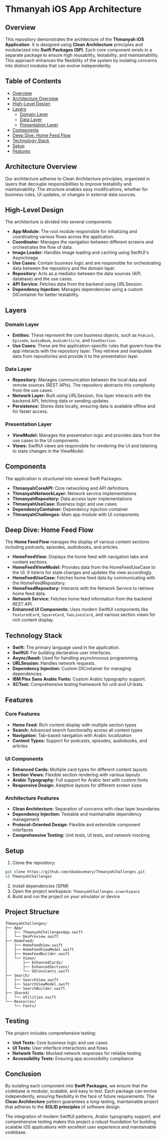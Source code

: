 # Thmanyah iOS App Architecture

## Overview

This repository demonstrates the architecture of the **Thmanyah iOS Application**. It is designed using **Clean Architecture** principles and modularized into **Swift Packages (SP)**. Each core component exists in a separate package to ensure high reusability, testability, and maintainability. This approach enhances the flexibility of the system by isolating concerns into distinct modules that can evolve independently.

## Table of Contents

* [Overview](#overview)
* [Architecture Overview](#architecture-overview)
* [High-Level Design](#high-level-design)
* [Layers](#layers)
  * [Domain Layer](#domain-layer)
  * [Data Layer](#data-layer)
  * [Presentation Layer](#presentation-layer)
* [Components](#components)
* [Deep Dive: Home Feed Flow](#deep-dive-home-feed-flow)
* [Technology Stack](#technology-stack)
* [Setup](#setup)
* [Features](#features)

## Architecture Overview

Our architecture adheres to Clean Architecture principles, organized in layers that decouple responsibilities to improve testability and maintainability. The structure enables easy modifications, whether for business rules, UI updates, or changes in external data sources.

## High-Level Design

The architecture is divided into several components:

* **App Module:** The root module responsible for initializing and coordinating various flows across the application.
* **Coordinator:** Manages the navigation between different screens and orchestrates the flow of data.
* **Image Loader:** Handles image loading and caching using SwiftUI's AsyncImage.
* **Use Cases:** Contain business logic and are responsible for orchestrating data between the repository and the domain layer.
* **Repository:** Acts as a mediator between the data sources (API, database) and the use cases.
* **API Service:** Fetches data from the backend using URLSession.
* **Dependency Injection:** Manages dependencies using a custom DIContainer for better testability.

## Layers

### Domain Layer

* **Entities:** These represent the core business objects, such as `Podcast`, `Episode`, `AudioBook`, `AudioArticle`, and `FeedSection`.
* **Use Cases:** These are the application-specific rules that govern how the app interacts with the repository layer. They retrieve and manipulate data from repositories and provide it to the presentation layer.

### Data Layer

* **Repository:** Manages communication between the local data and remote sources (REST APIs). The repository abstracts this complexity from the use cases.
* **Network Layer:** Built using URLSession, this layer interacts with the backend API, fetching data or sending updates.
* **Persistence:** Stores data locally, ensuring data is available offline and for faster access.

### Presentation Layer

* **ViewModel:** Manages the presentation logic and provides data from the use cases to the UI components.
* **Views:** SwiftUI views are responsible for rendering the UI and listening to state changes in the ViewModel.

## Components

The application is structured into several Swift Packages:

* **ThmanyahCoreAPI:** Core networking and API definitions
* **ThmanyahNetworkLayer:** Network service implementations
* **ThmanyahRepository:** Data access layer implementations
* **ThmanyahUseCase:** Business logic and use cases
* **DependencyContainer:** Dependency injection container
* **ThmanyahChallenges:** Main app module with UI components

## Deep Dive: Home Feed Flow

The **Home Feed Flow** manages the display of various content sections including podcasts, episodes, audiobooks, and articles.

* **HomeFeedView:** Displays the home feed with navigation tabs and content sections.
* **HomeFeedViewModel:** Provides data from the HomeFeedUseCase to the UI. It listens for state changes and updates the view accordingly.
* **HomeFeedUseCase:** Fetches home feed data by communicating with the HomeFeedRepository.
* **HomeFeedRepository:** Interacts with the Network Service to retrieve home feed data.
* **Network Service:** Fetches home feed information from the backend REST API.
* **Enhanced UI Components:** Uses modern SwiftUI components like `FeaturedCard`, `SquareCard`, `TwoLinesCard`, and various section views for rich content display.

## Technology Stack

* **Swift:** The primary language used in the application.
* **SwiftUI:** For building declarative user interfaces.
* **Async/Await:** Used for handling asynchronous programming.
* **URLSession:** Handles network requests.
* **Dependency Injection:** Custom DIContainer for managing dependencies.
* **IBM Plex Sans Arabic Fonts:** Custom Arabic typography support.
* **XCTest:** Comprehensive testing framework for unit and UI tests.

## Features

### Core Features
* **Home Feed:** Rich content display with multiple section types
* **Search:** Advanced search functionality across all content types
* **Navigation:** Tab-based navigation with Arabic localization
* **Content Types:** Support for podcasts, episodes, audiobooks, and articles

### UI Components
* **Enhanced Cards:** Multiple card types for different content layouts
* **Section Views:** Flexible section rendering with various layouts
* **Arabic Typography:** Full support for Arabic text with custom fonts
* **Responsive Design:** Adaptive layouts for different screen sizes

### Architecture Features
* **Clean Architecture:** Separation of concerns with clear layer boundaries
* **Dependency Injection:** Testable and maintainable dependency management
* **Protocol-Oriented Design:** Flexible and extensible component interfaces
* **Comprehensive Testing:** Unit tests, UI tests, and network mocking

## Setup

1. Clone the repository:
```bash
git clone https://github.com/obadasemary/ThmanyahChallenges.git
cd ThmanyahChallenges
```

2. Install dependencies (SPM)
3. Open the project workspace: `ThmanyahChallenges.xcworkspace`
4. Build and run the project on your simulator or device

## Project Structure

```
ThmanyahChallenges/
├── App/
│   ├── ThmanyahChallengesApp.swift
│   └── DevPreview.swift
├── HomeFeed/
│   ├── HomeFeedView.swift
│   ├── HomeFeedViewModel.swift
│   ├── HomeFeedBuilder.swift
│   └── Views/
│       ├── EnhancedCards/
│       ├── EnhancedSections/
│       └── UIConstants.swift
├── Search/
│   ├── SearchView.swift
│   ├── SearchViewModel.swift
│   └── SearchBuilder.swift
├── Shared/
│   └── Utilities.swift
└── Resources/
    └── Fonts/
```

## Testing

The project includes comprehensive testing:

* **Unit Tests:** Core business logic and use cases
* **UI Tests:** User interface interactions and flows
* **Network Tests:** Mocked network responses for reliable testing
* **Accessibility Tests:** Ensuring app accessibility compliance

## Conclusion

By isolating each component into **Swift Packages**, we ensure that the codebase is modular, scalable, and easy to test. Each package can evolve independently, ensuring flexibility in the face of future requirements. The **Clean Architecture** pattern guarantees a long-lasting, maintainable project that adheres to the **SOLID principles** of software design.

The integration of modern SwiftUI patterns, Arabic typography support, and comprehensive testing makes this project a robust foundation for building scalable iOS applications with excellent user experience and maintainable codebase.

